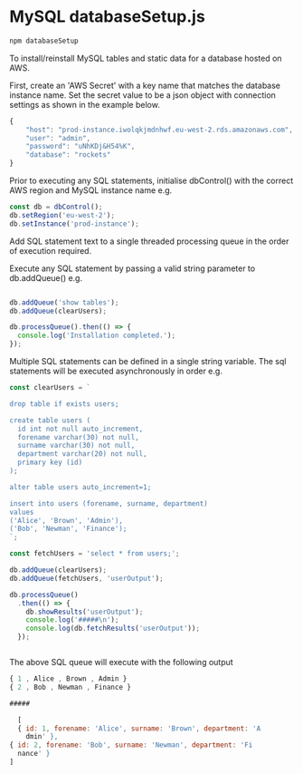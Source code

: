 # MySQL databaseSetup.js

```javascript
npm databaseSetup
````

To install/reinstall MySQL tables and static data for a database hosted on AWS.

First, create an 'AWS Secret' with a key name that matches the database instance name.
Set the secret value to be a json object with connection settings as shown in the example below.
```javascript
{
    "host": "prod-instance.iwolqkjmdnhwf.eu-west-2.rds.amazonaws.com",
    "user": "admin",
    "password": "uNhKDj&H54%K",
    "database": "rockets"
}
```

Prior to executing any SQL statements, initialise dbControl() with the correct AWS region 
and MySQL instance name e.g.

```javascript
const db = dbControl();
db.setRegion('eu-west-2');
db.setInstance('prod-instance');
```

Add SQL statement text to a single threaded processing queue 
in the order of execution required.

Execute any SQL statement by passing a valid string parameter to db.addQueue() e.g.
```javascript

db.addQueue('show tables');
db.addQueue(clearUsers);

db.processQueue().then(() => {
  console.log('Installation completed.');
});
```

Multiple SQL statements can be defined in a single string variable. 
The sql statements will be executed asynchronously in order e.g.


```javascript
const clearUsers = `

drop table if exists users;

create table users (
  id int not null auto_increment,
  forename varchar(30) not null,
  surname varchar(30) not null,
  department varchar(20) not null,
  primary key (id)
);

alter table users auto_increment=1;

insert into users (forename, surname, department) 
values
('Alice', 'Brown', 'Admin'),
('Bob', 'Newman', 'Finance');
`;

const fetchUsers = 'select * from users;';

db.addQueue(clearUsers);
db.addQueue(fetchUsers, 'userOutput');

db.processQueue()
  .then(() => {
    db.showResults('userOutput');
    console.log('#####\n');
    console.log(db.fetchResults('userOutput'));
  });



```
The above SQL queue will execute with the following output
```javascript
{ 1 , Alice , Brown , Admin }
{ 2 , Bob , Newman , Finance }

#####

  [
  { id: 1, forename: 'Alice', surname: 'Brown', department: 'A
    dmin' },
{ id: 2, forename: 'Bob', surname: 'Newman', department: 'Fi
  nance' }
]
```